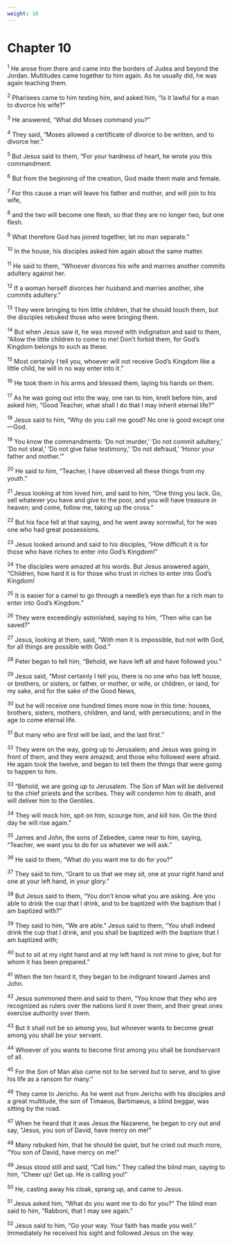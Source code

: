 ```yaml
---
weight: 10
---
```


# Chapter 10

<sup>1</sup> He arose from there and came into the borders of Judea and beyond the Jordan. Multitudes came together to him again. As he usually did, he was again teaching them. 

<sup>2</sup> Pharisees came to him testing him, and asked him, “Is it lawful for a man to divorce his wife?” 

<sup>3</sup> He answered, “What did Moses command you?” 

<sup>4</sup> They said, “Moses allowed a certificate of divorce to be written, and to divorce her.” 

<sup>5</sup> But Jesus said to them, “For your hardness of heart, he wrote you this commandment. 

<sup>6</sup> But from the beginning of the creation, God made them male and female. 

<sup>7</sup> For this cause a man will leave his father and mother, and will join to his wife, 

<sup>8</sup> and the two will become one flesh, so that they are no longer two, but one flesh. 

<sup>9</sup> What therefore God has joined together, let no man separate.” 

<sup>10</sup> In the house, his disciples asked him again about the same matter. 

<sup>11</sup> He said to them, “Whoever divorces his wife and marries another commits adultery against her. 

<sup>12</sup> If a woman herself divorces her husband and marries another, she commits adultery.” 

<sup>13</sup> They were bringing to him little children, that he should touch them, but the disciples rebuked those who were bringing them. 

<sup>14</sup> But when Jesus saw it, he was moved with indignation and said to them, “Allow the little children to come to me! Don’t forbid them, for God’s Kingdom belongs to such as these. 

<sup>15</sup> Most certainly I tell you, whoever will not receive God’s Kingdom like a little child, he will in no way enter into it.” 

<sup>16</sup> He took them in his arms and blessed them, laying his hands on them. 

<sup>17</sup> As he was going out into the way, one ran to him, knelt before him, and asked him, “Good Teacher, what shall I do that I may inherit eternal life?” 

<sup>18</sup> Jesus said to him, “Why do you call me good? No one is good except one—God. 

<sup>19</sup> You know the commandments: ‘Do not murder,’ ‘Do not commit adultery,’ ‘Do not steal,’ ‘Do not give false testimony,’ ‘Do not defraud,’ ‘Honor your father and mother.’” 

<sup>20</sup> He said to him, “Teacher, I have observed all these things from my youth.” 

<sup>21</sup> Jesus looking at him loved him, and said to him, “One thing you lack. Go, sell whatever you have and give to the poor, and you will have treasure in heaven; and come, follow me, taking up the cross.” 

<sup>22</sup> But his face fell at that saying, and he went away sorrowful, for he was one who had great possessions. 

<sup>23</sup> Jesus looked around and said to his disciples, “How difficult it is for those who have riches to enter into God’s Kingdom!” 

<sup>24</sup> The disciples were amazed at his words. But Jesus answered again, “Children, how hard it is for those who trust in riches to enter into God’s Kingdom! 

<sup>25</sup> It is easier for a camel to go through a needle’s eye than for a rich man to enter into God’s Kingdom.” 

<sup>26</sup> They were exceedingly astonished, saying to him, “Then who can be saved?” 

<sup>27</sup> Jesus, looking at them, said, “With men it is impossible, but not with God, for all things are possible with God.” 

<sup>28</sup> Peter began to tell him, “Behold, we have left all and have followed you.” 

<sup>29</sup> Jesus said, “Most certainly I tell you, there is no one who has left house, or brothers, or sisters, or father, or mother, or wife, or children, or land, for my sake, and for the sake of the Good News, 

<sup>30</sup> but he will receive one hundred times more now in this time: houses, brothers, sisters, mothers, children, and land, with persecutions; and in the age to come eternal life. 

<sup>31</sup> But many who are first will be last, and the last first.” 

<sup>32</sup> They were on the way, going up to Jerusalem; and Jesus was going in front of them, and they were amazed; and those who followed were afraid. He again took the twelve, and began to tell them the things that were going to happen to him. 

<sup>33</sup> “Behold, we are going up to Jerusalem. The Son of Man will be delivered to the chief priests and the scribes. They will condemn him to death, and will deliver him to the Gentiles. 

<sup>34</sup> They will mock him, spit on him, scourge him, and kill him. On the third day he will rise again.” 

<sup>35</sup> James and John, the sons of Zebedee, came near to him, saying, “Teacher, we want you to do for us whatever we will ask.” 

<sup>36</sup> He said to them, “What do you want me to do for you?” 

<sup>37</sup> They said to him, “Grant to us that we may sit, one at your right hand and one at your left hand, in your glory.” 

<sup>38</sup> But Jesus said to them, “You don’t know what you are asking. Are you able to drink the cup that I drink, and to be baptized with the baptism that I am baptized with?” 

<sup>39</sup> They said to him, “We are able.” Jesus said to them, “You shall indeed drink the cup that I drink, and you shall be baptized with the baptism that I am baptized with; 

<sup>40</sup> but to sit at my right hand and at my left hand is not mine to give, but for whom it has been prepared.” 

<sup>41</sup> When the ten heard it, they began to be indignant toward James and John. 

<sup>42</sup> Jesus summoned them and said to them, “You know that they who are recognized as rulers over the nations lord it over them, and their great ones exercise authority over them. 

<sup>43</sup> But it shall not be so among you, but whoever wants to become great among you shall be your servant. 

<sup>44</sup> Whoever of you wants to become first among you shall be bondservant of all. 

<sup>45</sup> For the Son of Man also came not to be served but to serve, and to give his life as a ransom for many.” 

<sup>46</sup> They came to Jericho. As he went out from Jericho with his disciples and a great multitude, the son of Timaeus, Bartimaeus, a blind beggar, was sitting by the road. 

<sup>47</sup> When he heard that it was Jesus the Nazarene, he began to cry out and say, “Jesus, you son of David, have mercy on me!” 

<sup>48</sup> Many rebuked him, that he should be quiet, but he cried out much more, “You son of David, have mercy on me!” 

<sup>49</sup> Jesus stood still and said, “Call him.” They called the blind man, saying to him, “Cheer up! Get up. He is calling you!” 

<sup>50</sup> He, casting away his cloak, sprang up, and came to Jesus. 

<sup>51</sup> Jesus asked him, “What do you want me to do for you?” The blind man said to him, “Rabboni, that I may see again.” 

<sup>52</sup> Jesus said to him, “Go your way. Your faith has made you well.” Immediately he received his sight and followed Jesus on the way. 


